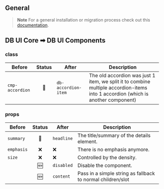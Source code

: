 ## General

> **Note**
> For a general installation or migration process check out
> this [documentation](https://www.npmjs.com/package/@db-ui/components).

## DB UI Core ➡ DB UI Components

### class

| Before          | Status | After               | Description                                                                                                                      |
| --------------- | :----: | ------------------- | -------------------------------------------------------------------------------------------------------------------------------- |
| `cmp-accordion` |   🔁   | `db-accordion-item` | The old accordion was just 1 item, we split it to combine multiple accordion-items into 1 accordion (which is another component) |

### props

| Before     | Status | After      | Description                                                 |
| ---------- | :----: | ---------- | ----------------------------------------------------------- |
| `summary`  |   🔁   | `headline` | The title/summary of the details element.                   |
| `emphasis` |   ❌   | ❌         | There is no emphasis anymore.                               |
| `size`     |   ❌   | ❌         | Controlled by the density.                                  |
|            |   🆕   | `disabled` | Disable the component.                                      |
|            |   🆕   | `content`  | Pass in a simple string as fallback to normal children/slot |
